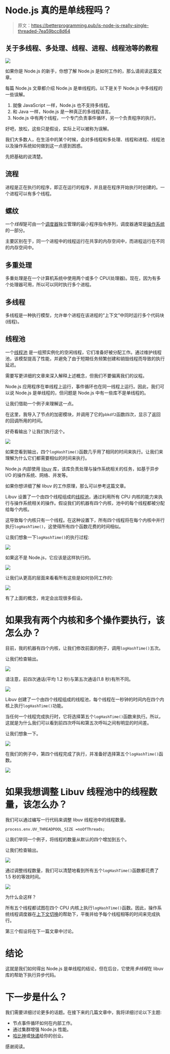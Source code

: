 # Node.js 真的是单线程吗？

> 原文：<https://betterprogramming.pub/is-node-js-really-single-threaded-7ea59bcc8d64>

## 关于多线程、多处理、线程、进程、线程池等的教程

![](img/19f65a3cba809c095836bdee562f8897.png)

如果你是 Node.js 的新手，你想了解 Node.js 是如何工作的，那么请阅读这篇文章。

每篇 Node.js 文章都介绍 Node.js 是单线程的。以下是关于 Node.js 中多线程的一些误解。

1.  就像 JavaScript 一样，Node.js 也不支持多线程。
2.  和 Java 一样，Node.js 是一种真正的多线程语言。
3.  Node.js 中有两个线程，一个专门负责事件循环，另一个负责程序的执行。

好吧，放松，这些只是假设，实际上可以被称为误解。

我们大多数人，在生活中的某个时候，会对多线程和多处理、线程和进程、线程池以及操作系统如何做到这一点感到困惑。

先把基础的说清楚。

## **流程**

进程是正在执行的程序，即正在运行的程序，并且是在程序开始执行时创建的。一个进程可以有多个线程。

## **螺纹**

一个*线程*是可由一个[调度器](https://en.wikipedia.org/wiki/Scheduling_(computing))独立管理的最小程序指令序列，调度器通常是[操作系统](https://en.wikipedia.org/wiki/Operating_system)的一部分。

主要区别在于，同一个进程中的线程运行在共享的内存空间中，而进程运行在不同的内存空间中。

## **多重处理**

多重处理是在一个计算机系统中使用两个或多个 CPU(处理器)。现在，因为有多个处理器可用，所以可以同时执行多个进程。

## **多线程**

多线程是一种执行模型，允许单个进程在该进程的“上下文”中同时运行多个代码块(线程)。

## **线程池**

一个[线程池](https://en.wikipedia.org/wiki/Thread_pool) 是一组预实例化的空闲线程，它们准备好被分配工作。通过维护线程池，该模型提高了性能，并避免了由于短期任务频繁创建和销毁线程而导致的执行延迟。

需要写更详细的文章来深入解释上述概念，但我们不要偏离我们的议程。

Node.js 应用程序在单线程上运行，事件循环也在同一线程上运行。因此，我们可以说 Node.js 是单线程的，但问题是 Node.js 中有一些库不是单线程的。

让我们借助一个例子来理解这一点。

在这里，我导入了节点的加密模块，并调用了它的`pbkdf2`函数四次，显示了返回的回调所用的时间。

好奇看输出？让我们执行这个。

![](img/39a14b2f16b83b92d1e9e94bef2511bd.png)

如果您看到输出，四个`logHashTime()`函数几乎用了相同的时间来执行。让我们来理解为什么它们都需要相似的时间来执行。

Node.js 内部使用 [libuv](https://github.com/libuv/libuv) 库，该库负责处理与操作系统相关的任务，如基于异步 I/O 的操作系统、网络、并发等。

如果你想详细了解 libuv 的工作原理，那么可以参考这篇文章。

Libuv 设置了一个由四个线程组成的[线程池](https://en.wikipedia.org/wiki/Thread_pool)，通过利用所有 CPU 内核的能力来执行与操作系统相关的操作。假设我们的机器有四个内核，池中的每个线程都被分配给每个内核。

这导致每个内核只有一个线程。在这种设置下，所有四个线程将在每个内核中并行执行`logHashTime()`，这使得所有四个函数花费的时间相似。

让我们想象一下`logHashTime()`的执行过程:

![](img/8d9750360cd509386ba4f1821cdc3369.png)

如果这不是 Node.js，它应该是这样执行的。

![](img/9b008f6146bb736e41c00f9aa454657a.png)

让我们从更高的层面来看看所有这些是如何协同工作的:

![](img/fe7789c080f2f8d12acef755569246f6.png)

有了上面的概念，肯定会出现很多假设。

# 如果我有两个内核和多个操作要执行，该怎么办？

目前，我的机器有四个内核，让我们修改前面的例子，调用`logHashTime()`五次。

让我们检查输出。

![](img/42d7350f052f3c09752a44a8c278e773.png)

请注意，前四次通话(平均 1.2 秒)与第五次通话(1.8 秒)有所不同。

![](img/b7aac43ca0e8de6c3efe02c904d91b17.png)

Libuv 创建了一个由四个线程组成的线程池，每个线程在一秒钟的时间内在四个内核上执行`logHashTime()`功能。

当任何一个线程完成执行时，它将选择第五个`logHashTime()`函数来执行。所以，这就是为什么我们可以看到前四次呼叫和第五次呼叫之间有明显的时间差。

让我们想象一下。

![](img/51d4d93f178245193ea0dd1f109d213e.png)

在我们的例子中，第四个线程完成了执行，并准备好选择第五个`logHashTime()`函数。

![](img/10692acdac8c8503a6edec02cbc9ac1b.png)

# 如果我想调整 Libuv 线程池中的线程数量，该怎么办？

我们可以通过编写一行代码来调整 libuv 线程池中的线程数量。

```
process.env.UV_THREADPOOL_SIZE =noOfThreads;
```

让我们举同一个例子，将线程的数量从默认的四个增加到五个。

让我们检查输出。

![](img/89f47e7173bb6c93cf80ed5458e9f091.png)

通过调整线程数量，我们可以清楚地看到所有五个`logHashTime()`函数都花费了 1.5 秒的等效时间。

![](img/c78fcaac4bd9cf4b6d249ec478318b9e.png)

为什么会这样？

所有五个线程都试图在四个 CPU 内核上执行`logHashTime()`函数。因此，操作系统线程调度器在[上下文切换](https://www.math.uni-hamburg.de/doc/java/tutorial/essential/threads/priority.html)的帮助下，平衡并给予每个线程相等的时间来完成执行。

第三个假设将在下一篇文章中讨论。

# 结论

这就是我们如何得出 Node.js 是单线程的结论，但在后台，它使用*多线程*在 libuv 库的帮助下执行异步代码。

# 下一步是什么？

我们需要详细讨论更多的话题。在接下来的几篇文章中，我将详细讨论以下主题:

*   节点事件循环如何在内部工作。
*   通过集群增强 Node.js 性能。
*   [哈比神](https://github.com/hapijs/hapi)或[快递](https://expressjs.com/)给你的创业。

感谢阅读。